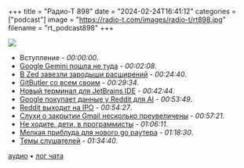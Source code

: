 +++
title = "Радио-Т 898"
date = "2024-02-24T16:41:12"
categories = ["podcast"]
image = "https://radio-t.com/images/radio-t/rt898.jpg"
filename = "rt_podcast898"
+++

![](https://radio-t.com/images/radio-t/rt898.jpg)

- Вступление - *00:00:00*.
- [Google Gemini пошла не туда](https://www.theverge.com/2024/2/21/24079371/google-ai-gemini-generative-inaccurate-historical) - *00:02:08*.
- [В Zed завезли зародыши расширений](https://github.com/zed-industries/extensions/blob/main/AUTHORING_EXTENSIONS.md) - *00:24:40*.
- [GitButler со всем своим](https://gitbutler.com/) - *00:29:34*.
- [Новый терминал для JetBrains IDE](https://blog.jetbrains.com/idea/2024/02/the-new-terminal-beta-is-now-in-jetbrains-ides/) - *00:42:44*.
- [Google покупает данные у Reddit для AI](https://www.theverge.com/2024/2/22/24080165/google-reddit-ai-training-data) - *00:53:49*.
- [Reddit выходит на IPO](https://www.cnbc.com/2024/02/22/reddit-files-to-list-ipo-on-nyse-under-the-ticker-rddt.html) - *00:54:27*.
- [Слухи о закрытии Gmail несколько преувеличены](https://qz.com/google-gmail-viral-rumor-fact-check-1851281165) - *00:57:21*.
- [Не ходите, дети, в программисты](https://vulcanpost.com/853029/dont-learn-to-code-jensen-huang-on-career/) - *01:06:11*.
- [Мелкая приблуда для нового go раутера](https://github.com/go-pkgz/routegroup) - *01:18:30*.
- [Темы слушателей](https://radio-t.com/p/2024/02/22/prep-898/) - *01:34:40*.

[аудио](https://cdn.radio-t.com/rt_podcast898.mp3) • [лог чата](https://chat.radio-t.com/logs/radio-t-898.html)
<audio src="https://cdn.radio-t.com/rt_podcast898.mp3" preload="none"></audio>
